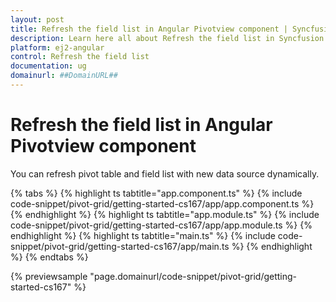 ```yaml
---
layout: post
title: Refresh the field list in Angular Pivotview component | Syncfusion
description: Learn here all about Refresh the field list in Syncfusion Angular Pivotview component of Syncfusion Essential JS 2 and more.
platform: ej2-angular
control: Refresh the field list 
documentation: ug
domainurl: ##DomainURL##
---
```


# Refresh the field list in Angular Pivotview component

You can refresh pivot table and field list with new data source dynamically.

{% tabs %}
{% highlight ts tabtitle="app.component.ts" %}
{% include code-snippet/pivot-grid/getting-started-cs167/app/app.component.ts %}
{% endhighlight %}
{% highlight ts tabtitle="app.module.ts" %}
{% include code-snippet/pivot-grid/getting-started-cs167/app/app.module.ts %}
{% endhighlight %}
{% highlight ts tabtitle="main.ts" %}
{% include code-snippet/pivot-grid/getting-started-cs167/app/main.ts %}
{% endhighlight %}
{% endtabs %}
  
{% previewsample "page.domainurl/code-snippet/pivot-grid/getting-started-cs167" %}
